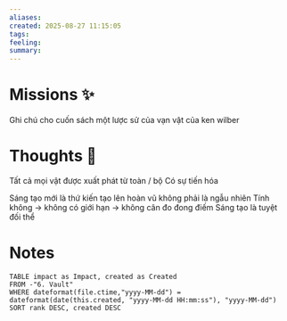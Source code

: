```yaml
---
aliases: 
created: 2025-08-27 11:15:05
tags: 
feeling: 
summary:
---
```



# Missions ✨
Ghi chú cho cuốn sách một lược sử của vạn vật của ken wilber

# Thoughts 💬

Tất cả mọi vật được xuất phát từ toàn / bộ
Có sự tiến hóa

Sáng tạo mới là thứ kiến tạo lên hoàn vũ không phải là ngẫu nhiên
Tính không -> không có giới hạn -> không cân đo đong điếm
Sáng tạo là tuyệt đối thể

# Notes

```dataview
TABLE impact as Impact, created as Created
FROM -"6. Vault"
WHERE dateformat(file.ctime,"yyyy-MM-dd") = dateformat(date(this.created, "yyyy-MM-dd HH:mm:ss"), "yyyy-MM-dd")
SORT rank DESC, created DESC
```

